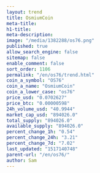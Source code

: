 ```yaml
---
layout: trend
title: OsmiumCoin
meta-title: 
h1-title: 
meta-description: 
image: "/media/1382288/os76.png"
published: true
allow_search_engine: false
sitemap: false
enable_comment: false
sort_order: 1106
permalink: "/en/os76/trend.html"
coin_a_symbol: "OS76"
coin_a_name: "OsmiumCoin"
coin_a_lower_case: "os76"
price_usd: "0.0702627"
price_btc: "0.00000598"
24h_volume_usd: "40.9944"
market_cap_usd: "894026.0"
total_supply: "894026.0"
available_supply: "894026.0"
percent_change_1h: "0.54"
percent_change_24h: "3.21"
percent_change_7d: "7.02"
last_updated: "1517140748"
parent-url: "/en/os76/"
author: Sam
---
```


